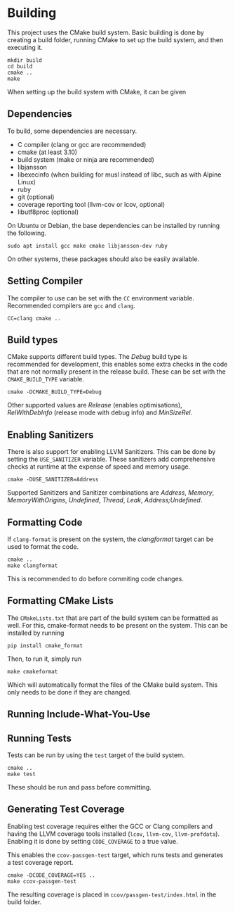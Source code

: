 # Building

This project uses the CMake build system. Basic building is done by creating a build folder, running CMake to set up the build system, and then executing it.

    mkdir build
    cd build
    cmake ..
    make

When setting up the build system with CMake, it can be given 

## Dependencies

To build, some dependencies are necessary.

- C compiler (clang or gcc are recommended)
- cmake (at least 3.10)
- build system (make or ninja are recommended)
- libjansson
- libexecinfo (when building for musl instead of libc, such as with Alpine Linux)
- ruby
- git (optional)
- coverage reporting tool (llvm-cov or lcov, optional)
- libutf8proc (optional)

On Ubuntu or Debian, the base dependencies can be installed by running the following.

    sudo apt install gcc make cmake libjansson-dev ruby

On other systems, these packages should also be easily available.

## Setting Compiler

The compiler to use can be set with the `CC` environment variable. Recommended compilers are `gcc` and `clang`.

    CC=clang cmake ..

## Build types

CMake supports different build types. The *Debug* build type is recommended for development, this enables some extra checks in the code that are not normally present in the release build. These can be set with the `CMAKE_BUILD_TYPE` variable.

    cmake -DCMAKE_BUILD_TYPE=Debug

Other supported values are *Release* (enables optimisations), *RelWithDebInfo* (release mode with debug info) and *MinSizeRel*.

## Enabling Sanitizers

There is also support for enabling LLVM Sanitizers. This can be done by setting the `USE_SANITIZER` variable. These sanitizers add comprehensive checks at runtime at the expense of speed and memory usage.

    cmake -DUSE_SANITIZER=Address

Supported Sanitizers and Sanitizer combinations are *Address*, *Memory*, *MemoryWithOrigins*, *Undefined*, *Thread*, *Leak*, *Address;Undefined*.

## Formatting Code

If `clang-format` is present on the system, the *clangformat* target can be used to format the code.

    cmake ..
    make clangformat

This is recommended to do before commiting code changes.

## Formatting CMake Lists

The `CMakeLists.txt` that are part of the build system can be formatted as well. For this, cmake-format needs to be present on the system. This can be installed by running

    pip install cmake_format

Then, to run it, simply run

    make cmakeformat

Which will automatically format the files of the CMake build system. This only needs to be done if they are changed.

## Running Include-What-You-Use

## Running Tests

Tests can be run by using the `test` target of the build system.

    cmake ..
    make test

These should be run and pass before committing.

## Generating Test Coverage

Enabling test coverage requires either the GCC or Clang compilers and having the LLVM coverage tools installed (`lcov`, `llvm-cov`, `llvm-profdata`). Enabling it is done by setting `CODE_COVERAGE` to a true value.

This enables the `ccov-passgen-test` target, which runs tests and generates a test coverage report.

    cmake -DCODE_COVERAGE=YES ..
    make ccov-passgen-test

The resulting coverage is placed in `ccov/passgen-test/index.html` in the build folder.
